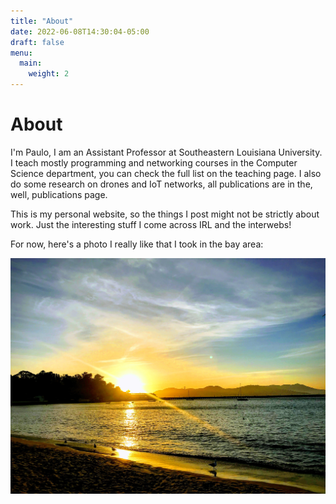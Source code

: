 ```yaml
---
title: "About"
date: 2022-06-08T14:30:04-05:00
draft: false
menu:
  main:
    weight: 2
---
```


# About

I'm Paulo, I am an Assistant Professor at Southeastern Louisiana University. I teach mostly programming and networking courses in the Computer Science department, you can check the full list on the teaching page. I also do some research on drones and IoT networks, all publications are in the, well, publications page.

This is my personal website, so the things I post might not be strictly about work. Just the interesting stuff I come across IRL and the interwebs!

For now, here's a photo I really like that I took in the bay area:

![San Francisco](images/SF.jpg)
